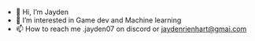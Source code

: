 - 👋 Hi, I’m Jayden
- 👀 I’m interested in Game dev and Machine learning
- 📫 How to reach me .jayden07 on discord or jaydenrienhart@gmai.com



<!---
Jayden-1618/Jayden-1618 is a ✨ special ✨ repository because its `README.md` (this file) appears on your GitHub profile.
You can click the Preview link to take a look at your changes.
--->
